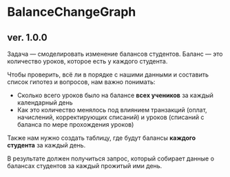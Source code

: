 # BalanceChangeGraph
## ver. 1.0.0
Задача — смоделировать изменение балансов студентов. Баланс — это количество уроков, которое есть у каждого студента. 

Чтобы проверить, всё ли в порядке с нашими данными и составить список гипотез и вопросов, нам важно понимать: 

- Сколько всего уроков было на балансе **всех учеников** за каждый календарный день
- Как это количество менялось под влиянием транзакций (оплат, начислений, корректирующих списаний) и уроков (списаний с баланса по мере прохождения уроков)

Также нам нужно создать таблицу, где будут балансы **каждого студента** за каждый день.

В результате должен получиться запрос, который собирает данные о балансах студентов за каждый прожитый ими день.